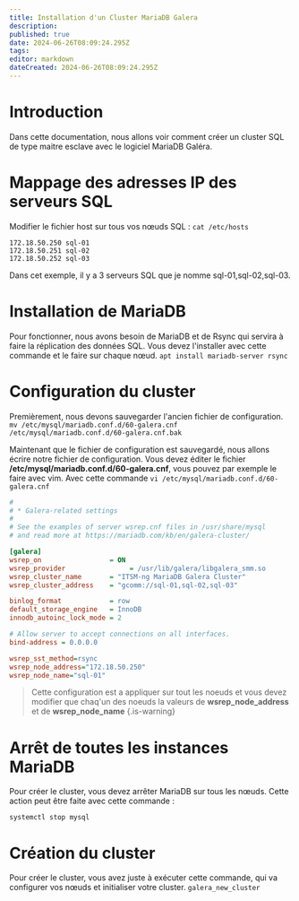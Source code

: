 ```yaml
---
title: Installation d'un Cluster MariaDB Galera
description: 
published: true
date: 2024-06-26T08:09:24.295Z
tags: 
editor: markdown
dateCreated: 2024-06-26T08:09:24.295Z
---
```


# Introduction
Dans cette documentation, nous allons voir comment créer un cluster SQL de type maitre esclave avec le logiciel MariaDB Galéra.

# Mappage des adresses IP des serveurs SQL 
Modifier le fichier host sur tous vos nœuds SQL :
`cat /etc/hosts`

```
172.18.50.250 sql-01
172.18.50.251 sql-02
172.18.50.252 sql-03
```
Dans cet exemple, il y a 3 serveurs SQL que je nomme sql-01,sql-02,sql-03.

# Installation de MariaDB
Pour fonctionner, nous avons besoin de MariaDB et de Rsync qui servira à faire la réplication des données SQL.
Vous devez l'installer avec cette commande et le faire sur chaque nœud.
`apt install mariadb-server rsync`

# Configuration du cluster
Premièrement, nous devons sauvegarder l'ancien fichier de configuration.
`mv /etc/mysql/mariadb.conf.d/60-galera.cnf /etc/mysql/mariadb.conf.d/60-galera.cnf.bak`

Maintenant que le fichier de configuration est sauvegardé, nous allons écrire notre fichier de configuration.
Vous devez éditer le fichier **/etc/mysql/mariadb.conf.d/60-galera.cnf**, vous pouvez par exemple le faire avec vim.
Avec cette commande
`vi /etc/mysql/mariadb.conf.d/60-galera.cnf`


```ini
#
# * Galera-related settings
#
# See the examples of server wsrep.cnf files in /usr/share/mysql
# and read more at https://mariadb.com/kb/en/galera-cluster/

[galera]
wsrep_on                 = ON
wsrep_provider                = /usr/lib/galera/libgalera_smm.so
wsrep_cluster_name       = "ITSM-ng MariaDB Galera Cluster"
wsrep_cluster_address    = "gcomm://sql-01,sql-02,sql-03"

binlog_format            = row
default_storage_engine   = InnoDB
innodb_autoinc_lock_mode = 2

# Allow server to accept connections on all interfaces.
bind-address = 0.0.0.0

wsrep_sst_method=rsync
wsrep_node_address="172.18.50.250"
wsrep_node_name="sql-01"
```

> Cette configuration est a appliquer sur tout les noeuds et vous devez modifier que chaq'un des noeuds la valeurs de **wsrep_node_address** et de **wsrep_node_name**
{.is-warning}

# Arrêt de toutes les instances MariaDB
Pour créer le cluster, vous devez arrêter MariaDB sur tous les nœuds. Cette action peut être faite avec cette commande :

`systemctl stop mysql`

# Création du cluster
Pour créer le cluster, vous avez juste à exécuter cette commande, qui va configurer vos nœuds et initialiser votre cluster.
`galera_new_cluster`